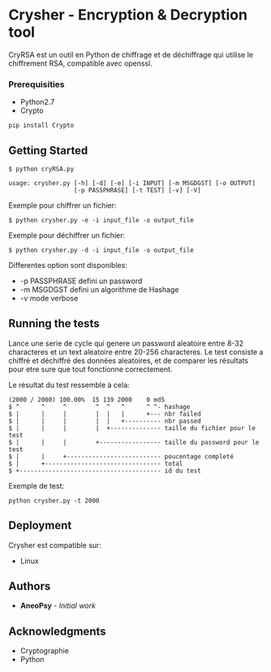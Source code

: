 # Crysher - Encryption & Decryption tool

CryRSA est un outil en Python de chiffrage et de déchiffrage qui utilise le chiffrement RSA, compatible avec openssl.

### Prerequisities

* Python2.7
* Crypto

```
pip install Crypto
```

## Getting Started

```
$ python cryRSA.py

usage: crysher.py [-h] [-d] [-e] [-i INPUT] [-m MSGDGST] [-o OUTPUT]
                  [-p PASSPHRASE] [-t TEST] [-v] [-V]
```

Exemple pour chiffrer un fichier:

```
$ python crysher.py -e -i input_file -o output_file
```

Exemple pour déchiffrer un fichier:

```
$ python crysher.py -d -i input_file -o output_file
```

Differentes option sont disponibles:
* -p PASSPHRASE             defini un password
* -m MSGDGST                defini un algorithme de Hashage
* -v                        mode verbose

## Running the tests

Lance une serie de cycle qui genere un password aleatoire entre 8-32 characteres et un text aleatoire entre 20-256 characteres.
Le test consiste a chiffré et déchiffré des données aleatoires, et de comparer les résultats pour etre sure que tout fonctionne correctement.

Le résultat du test ressemble à cela:
```
(2000 / 2000) 100.00%  15 139 2000    0 md5
$ ^      ^     ^        ^  ^   ^      ^ ^- hashage
$ |      |     |        |  |   |      +--- nbr failed
$ |      |     |        |  |   +---------- nbr passed
$ |      |     |        |  +-------------- taille du fichier pour le test
$ |      |     |        +----------------- taille du password pour le test
$ |      |     +-------------------------- poucentage completé
$ |      +-------------------------------- total
$ +--------------------------------------- id du test

```

Exemple de test:

```
python crysher.py -t 2000
```

## Deployment

Crysher est compatible sur:

- Linux

## Authors

* **AneoPsy** - *Initial work*

## Acknowledgments

* Cryptographie
* Python
